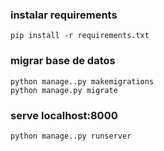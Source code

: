 ### instalar requirements
```
pip install -r requirements.txt
```
### migrar base de datos
```
python manage..py makemigrations
python manage.py migrate
```
### serve localhost:8000
```
python manage..py runserver
```
